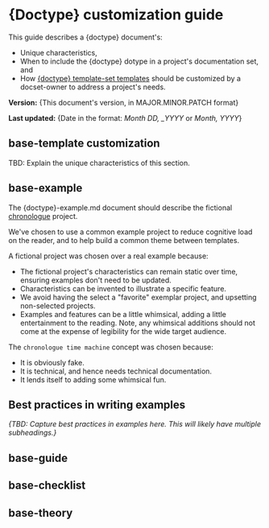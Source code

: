 # {Doctype} customization guide

This guide describes a {doctype} document's:
* Unique characteristics,
* When to include the {doctype} dotype in a project's documentation set, and
* How [{doctype} template-set templates](../{doctype}) should be customized by a docset-owner to address a project's needs.


**Version:** {This document's version, in MAJOR.MINOR.PATCH format}

**Last updated:** {Date in the format: *Month DD, _YYYY* or *Month, YYYY*}

## base-template customization

TBD: Explain the unique characteristics of this section.

## base-example

The {doctype}-example.md document should describe the fictional [chronologue](https://github.com/thegooddocsproject/chronologue/) project.

We've chosen to use a common example project to reduce cognitive load on the reader, and to help build a common theme between templates.

A fictional project was chosen over a real example because:
* The fictional project's characteristics can remain static over time, ensuring examples don't need to be updated.
* Characteristics can be invented to illustrate a specific feature.
* We avoid having the select a "favorite" exemplar project, and upsetting non-selected projects. 
* Examples and features can be a little whimsical, adding a little entertainment to the reading. Note, any whimsical additions should not come at the expense of legibility for the wide target audience.

The `chronologue time machine` concept was chosen because:
* It is obviously fake.
* It is technical, and hence needs technical documentation.
* It lends itself to adding some whimsical fun.

## Best practices in writing examples

_{TBD: Capture best practices in examples here. This will likely have multiple subheadings.}_


## base-guide

## base-checklist

## base-theory

